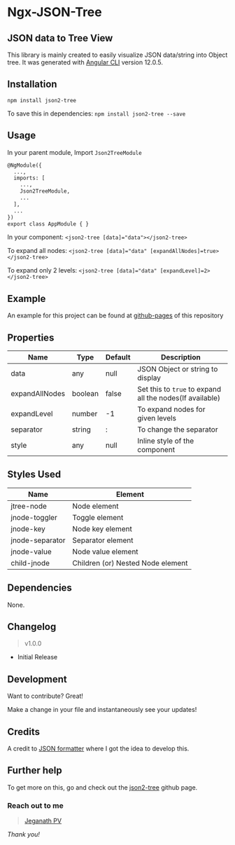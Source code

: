# Ngx-JSON-Tree
## JSON data to Tree View

This library is mainly created to easily visualize JSON data/string into Object tree.
It was generated with [Angular CLI](https://github.com/angular/angular-cli) version 12.0.5.

## Installation

`npm install json2-tree`

To save this in dependencies:
`npm install json2-tree --save`

## Usage

In your parent module, Import `Json2TreeModule`

```html
@NgModule({
  ...,
  imports: [
    ...,
    Json2TreeModule,
    ...
  ],
  ...
})
export class AppModule { }
```

In your component:
`<json2-tree [data]="data"></json2-tree>`

To expand all nodes:
`<json2-tree [data]="data" [expandAllNodes]=true></json2-tree>`

To expand only 2 levels:
`<json2-tree [data]="data" [expandLevel]=2></json2-tree>`

## Example

An example for this project can be found at [github-pages](https://github.com/jeganathpv/json2tree) of this repository 

## Properties

Name | Type | Default | Description
----|----|----|----
data|any|null| JSON Object or string to display
expandAllNodes|boolean| false| Set this to `true` to expand all the nodes(If available)
expandLevel|number|-1|To expand nodes for given levels
separator|string|:|To change the separator
style|any|null|Inline style of the component

## Styles Used
Name|Element
----|----
jtree-node| Node element
jnode-toggler| Toggle element
jnode-key| Node key element
jnode-separator| Separator element
jnode-value| Node value element
child-jnode| Children (or) Nested Node element

## Dependencies
None.

## Changelog

> v1.0.0

- Initial Release

## Development

Want to contribute? Great!

Make a change in your file and instantaneously see your updates!

## Credits
A credit to [JSON formatter](https://jsonformatter.org/) where I got the idea to develop this.

## Further help

To get more on this, go and check out the [json2-tree](https://github.com/jeganathpv/json2tree) github page.

### Reach out to me
> [Jeganath PV](https://jeganathpv.github.io/)

*Thank you!*

